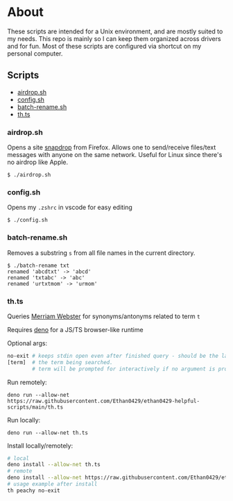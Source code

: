 # About

These scripts are intended for a Unix environment, and are mostly suited to my needs. This repo is mainly so I can keep them organized across drivers and for fun. Most of these scripts are configured via shortcut on my personal computer.

## Scripts

- [airdrop.sh](airdrop.sh)
- [config.sh](config.sh)
- [batch-rename.sh](batch-rename.sh)
- [th.ts](th.ts)

### airdrop.sh

Opens a site [snapdrop](https://snapdrop.net/#) from Firefox. Allows one to send/receive files/text messages with anyone on the same network. Useful for Linux since there's no airdrop like Apple.

```
$ ./airdrop.sh
```

### config.sh

Opens my `.zshrc` in vscode for easy editing

```
$ ./config.sh
```

### batch-rename.sh

Removes a substring `s` from all file names in the current directory.

```
$ ./batch-rename txt
renamed 'abcdtxt' -> 'abcd'
renamed 'txtabc' -> 'abc'
renamed 'urtxtmom' -> 'urmom'
```

### th.ts

Queries [Merriam Webster](https://www.merriam-webster.com) for synonyms/antonyms related to term `t`

Requires [deno](https://deno.land/manual@v1.25.3/getting_started/installation) for a JS/TS browser-like runtime

Optional args:

```bash
no-exit # keeps stdin open even after finished query - should be the last arg
[term]  # the term being searched.
        # term will be prompted for interactively if no argument is provided
```

Run remotely:

```
deno run --allow-net https://raw.githubusercontent.com/Ethan0429/ethan0429-helpful-scripts/main/th.ts
```

Run locally:

```
deno run --allow-net th.ts
```

Install locally/remotely:

```bash
# local
deno install --allow-net th.ts
# remote
deno install --allow-net https://raw.githubusercontent.com/Ethan0429/ethan0429-helpful-scripts/main/th.ts
# usage example after install
th peachy no-exit
```
